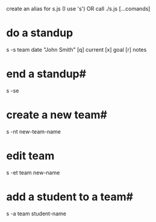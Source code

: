 create an alias for s.js (I use 's')
OR
call ./s.js [...comands]


# do a standup
s -s team date
"John Smith" [q] current [x] goal [r] notes

# end a standup#
s -se

# create a new team#
s -nt new-team-name

# edit team
s -et team new-name

# add a student to a team#
s -a team student-name

